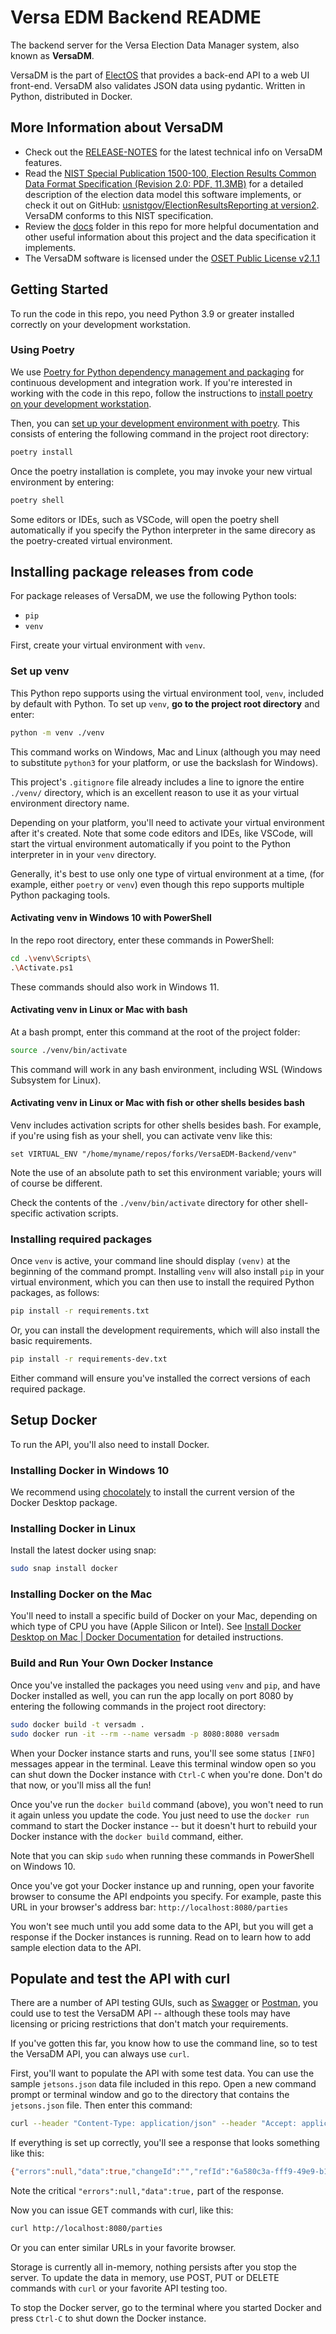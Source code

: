 # Versa EDM Backend README

The backend server for the Versa Election Data Manager system, also known as **VersaDM**.

VersaDM is the part of [ElectOS](https://electos.org/) that provides a back-end API to a web UI front-end. VersaDM also validates JSON data using pydantic. Written in Python, distributed in Docker.

## More Information about VersaDM

* Check out the [RELEASE-NOTES](RELEASE-NOTES.md) for the latest technical info on VersaDM features.
* Read the [NIST Special Publication 1500-100, Election Results Common Data Format Specification (Revision 2.0: PDF, 11.3MB)](docs/NIST.SP.1500-100r2.pdf) for a detailed description of the election data model this software implements, or check it out on GitHub: [usnistgov/ElectionResultsReporting at version2](https://github.com/usnistgov/ElectionResultsReporting/tree/version2). VersaDM conforms to this NIST specification.
* Review the [docs](docs/) folder in this repo for more helpful documentation and other useful information about this project and the data specification it implements.
* The VersaDM software is licensed under the [OSET Public License v2.1.1](LICENSE.md)

## Getting Started

To run the code in this repo, you need Python 3.9 or greater installed correctly on your development workstation.

### Using Poetry

We use [Poetry for Python dependency management and packaging](https://python-poetry.org/) for continuous development and integration work. If you're interested in working with the code in this repo, follow the instructions to [install poetry on your development workstation](https://python-poetry.org/docs/#installation).

Then, you can [set up your development environment with poetry](https://python-poetry.org/docs/basic-usage/). This consists of entering the following command in the project root directory:

```bash
poetry install
```

Once the poetry installation is complete, you may invoke your new virtual environment by entering:

```bash
poetry shell
```

Some editors or IDEs, such as VSCode, will open the poetry shell automatically if you specify the Python interpreter in the same direcory as the poetry-created virtual environment.

## Installing package releases from code

For package releases of VersaDM, we use the following Python tools:

* `pip`
* `venv`

First, create your virtual environment with `venv`.

### Set up venv

This Python repo supports using the virtual environment tool, `venv`, included by default with Python. To set up `venv`, **go to the project root directory** and enter:

```bash
python -m venv ./venv
```

This command works on Windows, Mac and Linux (although you may need to substitute `python3` for your platform, or use the backslash for Windows).

This project's `.gitignore` file already includes a line to ignore the entire `./venv/` directory, which is an excellent reason to use it as your virtual environment directory name.

Depending on your platform, you'll need to activate your virtual environment after it's created. Note that some code editors and IDEs, like VSCode, will start the virtual environment automatically if you point to the Python interpreter in in your `venv` directory.

Generally, it's best to use only one type of virtual environment at a time, (for example, either `poetry` or `venv`) even though this repo supports multiple Python packaging tools.

#### Activating venv in Windows 10 with PowerShell

In the repo root directory, enter these commands in PowerShell:

```bash
cd .\venv\Scripts\
.\Activate.ps1
```

These commands should also work in Windows 11.

#### Activating venv in Linux or Mac with bash

At a bash prompt, enter this command at the root of the project folder:

```bash
source ./venv/bin/activate 
```

This command will work in any bash environment, including WSL (Windows Subsystem for Linux).

#### Activating venv in Linux or Mac with fish or other shells besides bash

Venv includes activation scripts for other shells besides bash. For example, if you're using fish as your shell, you can activate venv like this:

```fish
set VIRTUAL_ENV "/home/myname/repos/forks/VersaEDM-Backend/venv"
```

Note the use of an absolute path to set this environment variable; yours will of course be different.

Check the contents of the `./venv/bin/activate` directory for other shell-specific activation scripts.

### Installing required packages

Once `venv` is active, your command line should display `(venv)` at the beginning of the command prompt. Installing `venv` will also install `pip` in your virtual environment, which you can then use to install the required Python packages, as follows:

```bash
pip install -r requirements.txt
```

Or, you can install the development requirements, which will also install the basic requirements.

```bash
pip install -r requirements-dev.txt
```

Either command will ensure you've installed the correct versions of each required package.

## Setup Docker

To run the API, you'll also need to install Docker.

### Installing Docker in Windows 10

We recommend using [chocolately](https://chocolatey.org/) to install the current version of the Docker Desktop package.

### Installing Docker in Linux

Install the latest docker using snap:

```bash
sudo snap install docker
```

### Installing Docker on the Mac

You'll need to install a specific build of Docker on your Mac, depending on which type of CPU you have (Apple Silicon or Intel). See [Install Docker Desktop on Mac | Docker Documentation](https://docs.docker.com/desktop/mac/install/) for detailed instructions.

### Build and Run Your Own Docker Instance

Once you've installed the packages you need using `venv` and `pip`, and have Docker installed as well, you can run the app locally on port 8080 by entering the following commands in the project root directory:

```bash
sudo docker build -t versadm .
sudo docker run -it --rm --name versadm -p 8080:8080 versadm
```

When your Docker instance starts and runs, you'll see some status `[INFO]` messages appear in the terminal. Leave this terminal window open so you can shut down the Docker instance with `Ctrl-C` when you're done. Don't do that now, or you'll miss all the fun!

Once you've run the `docker build` command (above), you won't need to run it again unless you update the code. You just need to use the `docker run` command to start the Docker instance -- but it doesn't hurt to rebuild your Docker instance with the `docker build` command, either.

Note that you can skip `sudo` when running these commands in PowerShell on Windows 10.

Once you've got your Docker instance up and running, open your favorite browser to consume the API endpoints you specify. For example, paste this URL in your browser's address bar: `http://localhost:8080/parties`

You won't see much until you add some data to the API, but you will get a response if the Docker instances is running. Read on to learn how to add sample election data to the API.

## Populate and test the API with curl

There are a number of API testing GUIs, such as [Swagger](https://swagger.io/) or [Postman](https://www.postman.com/), you could use to test the VersaDM API -- although these tools may have licensing or pricing restrictions that don't match your requirements.

If you've gotten this far, you know how to use the command line, so to test the VersaDM API, you can always use `curl`.

First, you'll want to populate the API with some test data. You can use the sample `jetsons.json` data file included in this repo. Open a new command prompt or terminal window and go to the directory that contains the `jetsons.json` file. Then enter this command:

```bash
curl --header "Content-Type: application/json" --header "Accept: application/json" --request PUT --data @jetsons.json http://localhost:8080/admin/load_election_data
```

If everything is set up correctly, you'll see a response that looks something like this:

```bash
{"errors":null,"data":true,"changeId":"","refId":"6a580c3a-fff9-49e9-b111-72f2587c4365"}
```

Note the critical `"errors":null,"data":true,` part of the response.

Now you can issue GET commands with curl, like this:

```bash
curl http://localhost:8080/parties
```

Or you can enter similar URLs in your favorite browser.

Storage is currently all in-memory, nothing persists after you stop the server. To update the data in memory, use POST, PUT or DELETE commands with `curl` or your favorite API testing too.

To stop the Docker server, go to the terminal where you started Docker and press `Ctrl-C` to shut down the Docker instance.
